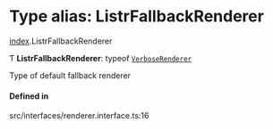 # Type alias: ListrFallbackRenderer

[index](../modules/index.md).ListrFallbackRenderer

Ƭ **ListrFallbackRenderer**: typeof [`VerboseRenderer`](../classes/renderer_verbose_renderer.VerboseRenderer.md)

Type of default fallback renderer

#### Defined in

src/interfaces/renderer.interface.ts:16
